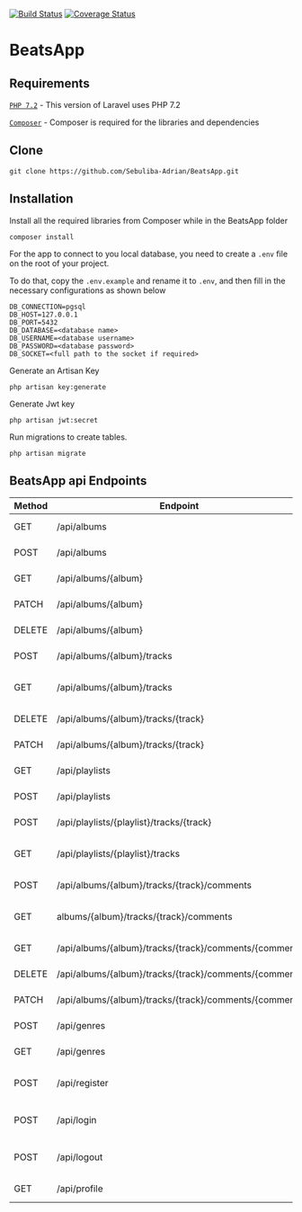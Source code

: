[![Build Status](https://travis-ci.org/Sebuliba-Adrian/BeatsApp.svg?branch=master)](https://travis-ci.org/Sebuliba-Adrian/BeatsApp)
[![Coverage Status](https://coveralls.io/repos/github/Sebuliba-Adrian/BeatsApp/badge.svg)](https://coveralls.io/github/Sebuliba-Adrian/BeatsApp)
# BeatsApp

## Requirements

[`PHP 7.2`](http://php.net/manual/en/install.php) - This version of Laravel uses PHP 7.2

[`Composer`](https://getcomposer.org/) - Composer is required for the libraries and dependencies

## Clone 
```git clone https://github.com/Sebuliba-Adrian/BeatsApp.git```

## Installation

Install all the required libraries from Composer while in the BeatsApp folder
```
composer install
```
For the app to connect to you local database, you need to create a `.env` file on the root of your project.

To do that, copy the `.env.example` and rename it to `.env`, and then fill in the
necessary configurations as shown below
```
DB_CONNECTION=pgsql
DB_HOST=127.0.0.1
DB_PORT=5432
DB_DATABASE=<database name>
DB_USERNAME=<database username>
DB_PASSWORD=<database password>
DB_SOCKET=<full path to the socket if required>
```

Generate an Artisan Key
```
php artisan key:generate
```
Generate Jwt key 
```
php artisan jwt:secret
```

Run migrations to create tables.
```
php artisan migrate
```

## BeatsApp api Endpoints

| Method | Endpoint                                              | Description                  | Access          |
|--------|-------------------------------------------------------|------------------------------|-----------------|
| GET    | /api/albums                                           | gets all albums              | logged in users |
| POST   | /api/albums                                           | creates new album            | artists/admin   |
| GET    | /api/albums/{album}                                   | gets single album            | logged in users |
| PATCH  | /api/albums/{album}                                   | updates album                | artists/admin   |
| DELETE | /api/albums/{album}                                   | deletes album                | artists/admin   |
| POST   | /api/albums/{album}/tracks                            | creates new track            | artists/admin   |
| GET    | /api/albums/{album}/tracks                            | gets all album tracks        | logged in users |
| DELETE | /api/albums/{album}/tracks/{track}                    | deletes track                | artists/admin   |
| PATCH  | /api/albums/{album}/tracks/{track}                    | updates track                | artists/admin   |
| GET    | /api/playlists                                        | get all playlists            | logged in users |
| POST   | /api/playlists                                        | create playlist              | logged in users |
| POST   | /api/playlists/{playlist}/tracks/{track}              | add track to playlist        | logged in users |
| GET    | /api/playlists/{playlist}/tracks                      | get all tracks from playlist | logged in users |
| POST   | /api/albums/{album}/tracks/{track}/comments           | comment on track             | logged in users |
| GET    | albums/{album}/tracks/{track}/comments                | get all comments on track    | logged in users |
| GET    | /api/albums/{album}/tracks/{track}/comments/{comment} | get single comment           | logged in users |
| DELETE | /api/albums/{album}/tracks/{track}/comments/{comment} | delete comment               | logged in users |
| PATCH  | /api/albums/{album}/tracks/{track}/comments/{comment} | update comment               | logged in users |
| POST   | /api/genres                                           | create genre                 | artists/admin   |
| GET    | /api/genres                                           | get genres                   | logged in users |
| POST   | /api/register                                         | registers as user or artist  | all users       |
| POST   | /api/login                                            | logins in as user or artist  | all users       |
| POST   | /api/logout                                           | logs out logged in user      | logged in users |
| GET    | /api/profile                                          | logged user profile          | logged in users |
